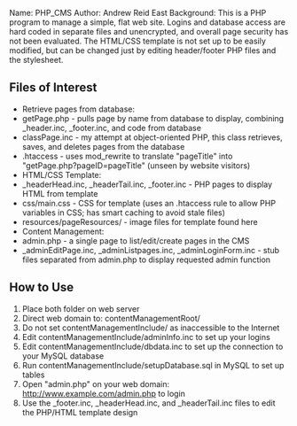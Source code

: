 Name:    PHP_CMS
Author:  Andrew Reid East
Background: This is a PHP program to manage a simple, flat web site. Logins and database access are hard coded in separate files and unencrypted, and overall page security has not been evaluated. The HTML/CSS template is not set up to be easily modified, but can be changed just by editing header/footer PHP files and the stylesheet.

## Files of Interest ##

* Retrieve pages from database:
 * getPage.php - pulls page by name from database to display, combining _header.inc, _footer.inc, and code from database
 * classPage.inc - my attempt at object-oriented PHP, this class retrieves, saves, and deletes pages from the database
 * .htaccess - uses mod_rewrite to translate "pageTitle" into "getPage.php?pageID=pageTitle" (unseen by website visitors)
* HTML/CSS Template:
 * _headerHead.inc, _headerTail.inc, _footer.inc - PHP pages to display HTML from template
 * css/main.css - CSS for template (uses an .htaccess rule to allow PHP variables in CSS; has smart caching to avoid stale files)
 * resources/pageResources/ - image files for template found here
* Content Management:
 * admin.php - a single page to list/edit/create pages in the CMS
 * _adminEditPage.inc, _adminListpages.inc, _adminLoginForm.inc - stub files separated from admin.php to display requested admin function

## How to Use ##

1. Place both folder on web server
2. Direct web domain to: contentManagementRoot/
3. Do not set contentManagementInclude/ as inaccessible to the Internet
4. Edit contentManagementInclude/adminInfo.inc to set up your logins
5. Edit contentManagementInclude/dbdata.inc to set up the connection to your MySQL database
6. Run contentManagementInclude/setupDatabase.sql in MySQL to set up tables
7. Open "admin.php" on your web domain: http://www.example.com/admin.php to login
8. Use the _footer.inc, _headerHead.inc, and _headerTail.inc files to edit the PHP/HTML template design